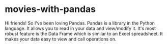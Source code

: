 # movies-with-pandas
Hi friends! So I've been loving Pandas. Pandas is a library in the Python language. It allows you to read in your data and view/modify it. It's most robust feature is the Data Frame which is similar to an Excel spreadsheet. It makes your data easy to view and call operations on.
